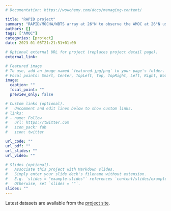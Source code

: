 ```yaml
---
# Documentation: https://wowchemy.com/docs/managing-content/

title: "RAPID project"
summary: "RAPID/MOCHA/WBTS array at 26°N to observe the AMOC at 26°N using a moored array spanning the Atlantic."
authors: []
tags: ["AMOC"]
categories: [project]
date: 2023-01-05T21:21:51+01:00

# Optional external URL for project (replaces project detail page).
external_link: 

# Featured image
# To use, add an image named `featured.jpg/png` to your page's folder.
# Focal points: Smart, Center, TopLeft, Top, TopRight, Left, Right, BottomLeft, Bottom, BottomRight.
image:
  caption: ""
  focal_point: ""
  preview_only: false

# Custom links (optional).
#   Uncomment and edit lines below to show custom links.
# links:
# - name: Follow
#   url: https://twitter.com
#   icon_pack: fab
#   icon: twitter

url_code: ""
url_pdf: ""
url_slides: ""
url_video: ""

# Slides (optional).
#   Associate this project with Markdown slides.
#   Simply enter your slide deck's filename without extension.
#   E.g. `slides = "example-slides"` references `content/slides/example-slides.md`.
#   Otherwise, set `slides = ""`.
slides: ""
---
```


Latest datasets are available from the [project site](http://rapid.ac.uk).
